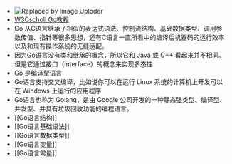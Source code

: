 - ![Replaced by Image Uploder](https://gitee.com/superficial/blogimage/raw/master/img/image_1644811111407_0.png)
- [W3Cscholl Go教程](https://www.w3cschool.cn/go/)
- Go 从C语言继承了相似的表达式语法、控制流结构、基础数据类型、调用参数传值、指针等很多思想，还有C语言一直所看中的编译后机器码的运行效率以及和现有操作系统的无缝适配。
- 因为Go语言没有类和继承的概念，所以它和 Java 或 C++ 看起来并不相同。但是它通过接口（interface）的概念来实现多态性
- Go 是编译型语言
- Go语言支持交叉编译，比如说你可以在运行 Linux 系统的计算机上开发可以在 Windows 上运行的应用程序
- Go语言也称为 Golang，是由 Google 公司开发的一种静态强类型、编译型、并发型、并具有垃圾回收功能的编程语言。
- [[Go语言结构]]
- [[Go语言基础语法]]
- [[Go语言数据类型]]
- [[Go语言变量]]
- [[Go语言常量]]